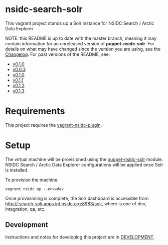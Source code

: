 # nsidc-search-solr

This vagrant project stands up a Solr instance for NSIDC Search / Arctic Data
Explorer.

NOTE: this README is up to date with the master branch, meaning it may contain
information for an unreleased version of **puppet-nsidc-solr**. For details on what
may have changed since the version you are using, see the
[Changelog](https://bitbucket.org/nsidc/puppet-nsidc-solr/src/master/CHANGELOG.md). For
past versions of the README, see:

* [v0.1.0](https://bitbucket.org/nsidc/vagrant-nsidc-plugin/src/v0.1.0/?at=v0.1.0)
* [v0.0.3](https://bitbucket.org/nsidc/vagrant-nsidc-plugin/src/v0.0.3/?at=v0.0.3)
* [v0.1.0](https://bitbucket.org/nsidc/vagrant-nsidc-plugin/src/v0.1.0/?at=v0.1.0)
* [v0.1.1](https://bitbucket.org/nsidc/vagrant-nsidc-plugin/src/v0.1.1/?at=v0.1.1)
* [v0.1.2](https://bitbucket.org/nsidc/vagrant-nsidc-plugin/src/v0.1.2/?at=v0.1.2)
* [v0.1.3](https://bitbucket.org/nsidc/vagrant-nsidc-plugin/src/v0.1.3/?at=v0.1.3)


# Requirements

This project requires the
[vagrant-nsidc-plugin](https://bitbucket.org/nsidc/vagrant-nsidc-plugin).

# Setup

The virtual machine will be provisioned using the
[puppet-nsidc-solr](https://bitbucket.org/nsidc/puppet-nsidc-solr) module.
NSIDC Search / Arctic Data Explorer configurations will be applied once Solr is
installed.

To provision the machine:
```shell
vagrant nsidc up --env=dev
```

Once provisioning is complete, the Solr dashboard is accessible from
[http://<environment>.search-solr.apps.int.nsidc.org:8983/solr](), where
<environment> is one of dev, integration, qa, etc.

## Development

Instructions and notes for developing this project are in
[DEVELOPMENT](https://bitbucket.org/nsidc/puppet-nsidc-solr/src/master/DEVELOPMENT.md).
